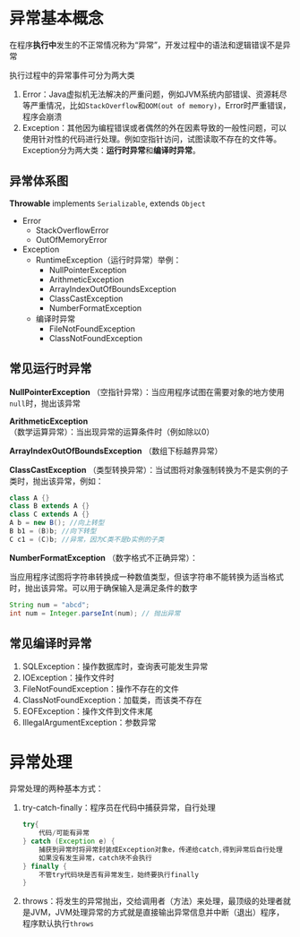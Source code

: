 # 异常基本概念

在程序**执行中**发生的不正常情况称为“异常”，开发过程中的语法和逻辑错误不是异常

执行过程中的异常事件可分为两大类

1. Error：Java虚拟机无法解决的严重问题，例如JVM系统内部错误、资源耗尽等严重情况，比如`StackOverflow`和`OOM(out of memory)`，Error时严重错误，程序会崩溃
2. Exception：其他因为编程错误或者偶然的外在因素导致的一般性问题，可以使用针对性的代码进行处理。例如空指针访问，试图读取不存在的文件等。Exception分为两大类：**运行时异常**和**编译时异常**。 

## 异常体系图

**Throwable** implements `Serializable`, extends `Object`

- Error
  - StackOverflowError
  - OutOfMemoryError
- Exception
  - RuntimeException（运行时异常）举例：
    - NullPointerException
    - ArithmeticException
    - ArrayIndexOutOfBoundsException
    - ClassCastException
    - NumberFormatException
  - 编译时异常
    - FileNotFoundException
    - ClassNotFoundException

## 常见运行时异常

**NullPointerException** （空指针异常）：当应用程序试图在需要对象的地方使用`null`时，抛出该异常

**ArithmeticException** （数学运算异常）：当出现异常的运算条件时（例如除以0）

**ArrayIndexOutOfBoundsException** （数组下标越界异常）

**ClassCastException** （类型转换异常）：当试图将对象强制转换为不是实例的子类时，抛出该异常，例如：

```java
class A {}
class B extends A {}
class C extends A {}
A b = new B(); //向上转型
B b1 = (B)b; //向下转型
C c1 = (C)b; //异常，因为C类不是b实例的子类
```

**NumberFormatException** （数字格式不正确异常）：

当应用程序试图将字符串转换成一种数值类型，但该字符串不能转换为适当格式时，抛出该异常。可以用于确保输入是满足条件的数字

```java
String num = "abcd";
int num = Integer.parseInt(num); // 抛出异常
```

## 常见编译时异常

1. SQLException：操作数据库时，查询表可能发生异常
2. IOException：操作文件时
3. FileNotFoundException：操作不存在的文件
4. ClassNotFoundException：加载类，而该类不存在
5. EOFException：操作文件到文件末尾
6. IllegalArgumentException：参数异常

# 异常处理

异常处理的两种基本方式：

1. try-catch-finally：程序员在代码中捕获异常，自行处理

   ```java
   try{
       代码/可能有异常
   } catch (Exception e) {
       捕获到异常时将异常封装成Exception对象e，传递给catch,得到异常后自行处理
       如果没有发生异常，catch块不会执行
   } finally {
       不管try代码块是否有异常发生，始终要执行finally
   }
   ```

2. throws：将发生的异常抛出，交给调用者（方法）来处理，最顶级的处理者就是JVM，JVM处理异常的方式就是直接输出异常信息并中断（退出）程序，程序默认执行`throws`



